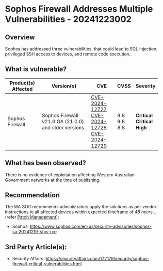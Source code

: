 # Sophos Firewall Addresses Multiple Vulnerabilities - 20241223002

## Overview

Sophos has addressed three vulnerabilities, that could lead to SQL injection, privileged SSH access to devices, and remote code execution..

## What is vulnerable?

| Product(s) Affected | Version(s)                                                | CVE                                                               | CVSS | Severity     |
| ------------------- | --------------------------------------------------------- | ----------------------------------------------------------------- | ---- | ------------ |
| Sophos Firewall   |  Sophos Firewall v21.0 GA (21.0.0) and older versions | [CVE-2024-12727](https://www.cve.org/CVERecord?id=CVE-2024-12727) <br> [CVE-2024-12728](https://www.cve.org/CVERecord?id=CVE-2024-12728) <br> [CVE-2024-12729](https://www.cve.org/CVERecord?id=CVE-2024-12729) | 9.8 <br> 9.8 <br> 8.8| **Critical** <br> **Critical** <br> **High** |

## What has been observed?

There is no evidence of exploitation affecting Western Australian Government networks at the time of publishing.

## Recommendation

The WA SOC recommends administrators apply the solutions as per vendor instructions to all affected devices within expected timeframe of *48 hours...* (refer [Patch Management](../guidelines/patch-management.md)):

- Sophos: <https://www.sophos.com/en-us/security-advisories/sophos-sa-20241219-sfos-rce>

## 3rd Party Article(s):

- Security Affairs: <https://securityaffairs.com/172179/security/sophos-firewall-critical-vulnerabilities.html>
